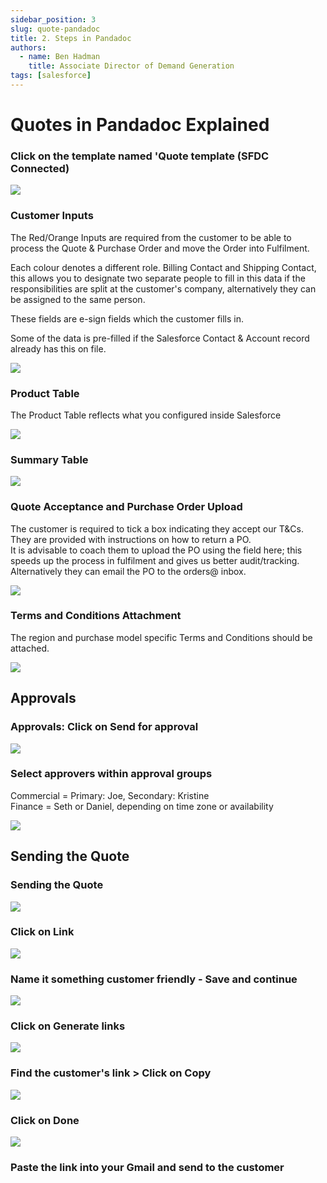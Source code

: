 ```yaml
---
sidebar_position: 3
slug: quote-pandadoc
title: 2. Steps in Pandadoc
authors:
  - name: Ben Hadman
    title: Associate Director of Demand Generation
tags: [salesforce]
---
```



# Quotes in Pandadoc Explained


### Click on the template named 'Quote template (SFDC Connected)

![](https://d3q7ie80jbiqey.cloudfront.net/media/image/zoom/c8879a33-dee8-43cc-a180-c77b78131fc6/2.5/36.785481770833/45.95936538884?1)



### Customer Inputs

The Red/Orange Inputs are required from the customer to be able to process the Quote & Purchase Order and move the Order into Fulfilment.

Each colour denotes a different role. Billing Contact and Shipping Contact, this allows you to designate two separate people to fill in this data if the responsibilities are split at the customer's company, alternatively they can be assigned to the same person.

These fields are e-sign fields which the customer fills in.

Some of the data is pre-filled if the Salesforce Contact & Account record already has this on file.

![](https://d3q7ie80jbiqey.cloudfront.net/media/image/zoom/8b0e7dda-2886-48c2-996f-bb022271e434/1.4401408450704/43.502604216337/63.596492151167?1)

### Product Table

The Product Table reflects what you configured inside Salesforce

![](https://d3q7ie80jbiqey.cloudfront.net/media/image/zoom/e2b68304-87f0-4afb-89a2-a216bf7c4504/1/43.502604216337/98.635058394361?1)

### Summary Table

![](https://d3q7ie80jbiqey.cloudfront.net/media/image/zoom/b423106e-7b44-42c0-9a81-4f97a0ab3eb9/2.5/48.580729216337/31.159257283012?1)

### Quote Acceptance and Purchase Order Upload

The customer is required to tick a box indicating they accept our T&Cs.  
They are provided with instructions on how to return a PO.  
It is advisable to coach them to upload the PO using the field here; this speeds up the process in fulfilment and gives us better audit/tracking. Alternatively they can email the PO to the orders@ inbox.

![](https://d3q7ie80jbiqey.cloudfront.net/media/image/zoom/f4b81d97-e4ad-49bc-b9e3-e57144104601/2.5/43.502604216337/77.339500524171?1)

### Terms and Conditions Attachment

The region and purchase model specific Terms and Conditions should be attached.

![](https://d3q7ie80jbiqey.cloudfront.net/media/image/zoom/46a832f8-34fa-4b73-9610-1f548e1f54f6/2.5/43.502604216337/88.645648437057?1)

Approvals
---------

### Approvals: Click on Send for approval

![](https://d3q7ie80jbiqey.cloudfront.net/media/image/zoom/84303e12-3d73-4a35-bcd2-03b819f9d129/2.5/91.822920292616/16.364186818284?1)

### Select approvers within approval groups

Commercial = Primary: Joe, Secondary: Kristine  
Finance = Seth or Daniel, depending on time zone or availability

![](https://d3q7ie80jbiqey.cloudfront.net/media/image/zoom/9e40777d-0dac-4f8c-9423-43819ff4f8bd/2.5/48.424479216337/48.971567309703?1)

Sending the Quote
-----------------

###  Sending the Quote

![](https://d3q7ie80jbiqey.cloudfront.net/media/image/zoom/9d36dced-7f89-4bd2-be6c-2f2978f003db/2.5/83.672159625638/0?1)

### Click on Link

![](https://d3q7ie80jbiqey.cloudfront.net/media/image/zoom/144ee32c-a5b7-4183-818d-2ad8a173a710/2.5/87.88290334517/0?1)

### Name it something customer friendly - Save and continue

![](https://d3q7ie80jbiqey.cloudfront.net/media/image/zoom/d153ca9a-059f-4db6-8132-17504a0b124d/2.5/60.9375/55.299289458273?1)

### Click on Generate links

![](https://d3q7ie80jbiqey.cloudfront.net/media/image/zoom/26721c30-e793-4a72-82b2-175c512e8cf8/2.5/37.34375/35.118067834091?1)

### Find the customer's link > Click on Copy

![](https://d3q7ie80jbiqey.cloudfront.net/media/image/zoom/fb7d0ae7-d637-4758-9da5-199b0fcb0bc2/2.5/50.678427419355/36.221614573591?1)

### Click on Done

![](https://d3q7ie80jbiqey.cloudfront.net/media/image/zoom/2362d8d1-5b44-48f1-a643-09cf120b0c8d/2.5/50.420364542354/61.993250439752?1)

### Paste the link into your Gmail and send to the customer